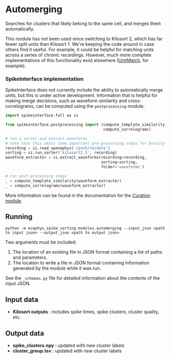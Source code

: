 # Automerging

Searches for clusters that likely belong to the same cell, and merges them automatically.

This module has not been used since switching to Kilosort 2, which has far fewer split units than Kilosort 1. We're keeping the code around in case others find it useful. For example, it could be helpful for matching units across a series of chronic recordings. However, much more complete implementations of this functionality exist elsewhere ([UnitMatch](https://github.com/EnnyvanBeest/UnitMatch), for example).


### SpikeInterface implementation

SpikeInterface does not currently include the ability to automatically merge units, but this is under active development. Information that is helpful for making merge decisions, such as waveform similarity and cross-correlograms, can be computed using the `postprocessing` module:

```python
import spikeinterface.full as si

from spikeinterface.postprocessing import (compute_template_similarity,
                                           compute_correlograms)

# run a sorter and extract waveforms
# note that this omits some important pre-processing steps for brevity
recording = si.read_openephys('/path/to/data')
sorting = si.run_sorter('kilosort2_5', recording)
waveform_extractor = si.extract_waveforms(recording=recording, 
                                          sorting=sorting, 
                                          folder='waveforms')

# run post-processing steps
_ = compute_template_similarity(waveform_extractor)
_ = compute_correlograms(waveform_extractor)

```

More information can be found in the documentation for the [Curation module](https://spikeinterface.readthedocs.io/en/latest/modules/curation.html).


## Running

```
python -m ecephys_spike_sorting.modules.automerging --input_json <path to input json> --output_json <path to output json>
```
Two arguments must be included:
1. The location of an existing file in JSON format containing a list of paths and parameters.
2. The location to write a file in JSON format containing information generated by the module while it was run.

See the `_schemas.py` file for detailed information about the contents of the input JSON.

## Input data

- **Kilosort outputs** : includes spike times, spike clusters, cluster quality, etc.


## Output data

- **spike_clusters.npy** : updated with new cluster labels
- **cluster_group.tsv** : updated with new cluster labels